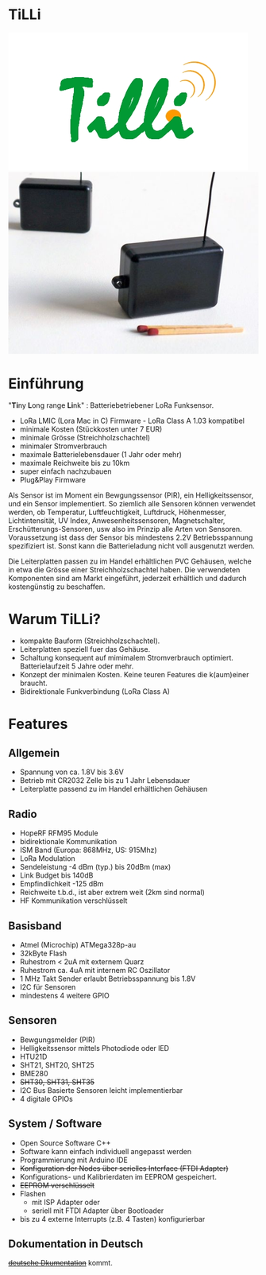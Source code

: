 # TiLLi
![](https://github.com/nurazur/TiLLi/blob/master/Tilli-logoV0.0.jpg)![](https://github.com/nurazur/TiNo/blob/master/matchbox.jpg)

# Einführung
"**Ti**ny **L**ong range **Li**nk" : Batteriebetriebener LoRa Funksensor.

- LoRa LMIC (Lora Mac in C) Firmware - LoRa Class A 1.03 kompatibel
- minimale Kosten (Stückkosten unter 7 EUR)
- minimale Grösse (Streichholzschachtel)
- minimaler Stromverbrauch
- maximale Batterielebensdauer (1 Jahr oder mehr)
- maximale Reichweite bis zu 10km
- super einfach nachzubauen
- Plug&Play Firmware

Als Sensor ist im Moment ein Bewgungssensor (PIR), ein Helligkeitssensor, und ein Sensor implementiert. So ziemlich alle Sensoren können verwendet werden, ob Temperatur, Luftfeuchtigkeit, Luftdruck, Höhenmesser, Lichtintensität, UV Index,
Anwesenheitssensoren, Magnetschalter, Erschütterungs-Sensoren, usw also im Prinzip alle Arten von Sensoren. Voraussetzung ist dass der Sensor bis mindestens 2.2V Betriebsspannung spezifiziert ist. Sonst kann die Batterieladung nicht voll ausgenutzt werden.

Die Leiterplatten passen zu im Handel erhältlichen PVC Gehäusen, welche in etwa die Grösse einer Streichholzschachtel haben. Die verwendeten Komponenten sind am Markt eingeführt, jederzeit erhältlich und
dadurch kostengünstig zu beschaffen.

# Warum TiLLi?
- kompakte Bauform (Streichholzschachtel).
- Leiterplatten speziell fuer das Gehäuse.
- Schaltung konsequent auf mimimalem Stromverbrauch optimiert. Batterielaufzeit 5 Jahre oder mehr.
- Konzept der minimalen Kosten. Keine teuren Features die k(aum)einer braucht.
- Bidirektionale Funkverbindung (LoRa Class A)


# Features
## Allgemein
- Spannung von ca. 1.8V bis 3.6V
- Betrieb mit CR2032 Zelle bis zu 1 Jahr Lebensdauer
- Leiterplatte passend zu im Handel erhältlichen Gehäusen


## Radio
- HopeRF RFM95 Module
- bidirektionale Kommunikation
- ISM Band (Europa: 868MHz, US: 915Mhz)
- LoRa Modulation
- Sendeleistung -4 dBm (typ.) bis 20dBm (max)
- Link Budget bis 140dB
- Empfindlichkeit -125 dBm
- Reichweite t.b.d., ist aber extrem weit (2km sind normal)
- HF Kommunikation verschlüsselt

## Basisband
- Atmel (Microchip) ATMega328p-au
- 32kByte Flash
- Ruhestrom < 2uA mit externem Quarz
- Ruhestrom ca. 4uA mit internem RC Oszillator
- 1 MHz Takt Sender erlaubt Betriebsspannung bis 1.8V
- I2C für Sensoren
- mindestens 4 weitere GPIO

## Sensoren
- Bewgungsmelder (PIR)
- Helligkeitssensor mittels Photodiode oder lED
- HTU21D
- SHT21, SHT20, SHT25
- BME280
- ~~SHT30, SHT31, SHT35~~
- I2C Bus Basierte Sensoren leicht implementierbar
- 4 digitale GPIOs

## System / Software
- Open Source Software C++
- Software kann einfach individuell angepasst werden
- Programmierung mit Arduino IDE
- ~~Konfiguration der Nodes über serielles Interface (FTDI Adapter)~~
- Konfigurations- und Kalibrierdaten im EEPROM gespeichert.
- ~~EEPROM verschlüsselt~~
- Flashen
  - mit ISP Adapter oder
  - seriell mit FTDI Adapter über Bootloader
- bis zu 4 externe Interrupts (z.B. 4 Tasten) konfigurierbar


## Dokumentation in Deutsch
~~[deutsche Dkumentation](https://github.com/nurazur/TiNo/blob/master/dokumentation.md)~~
kommt.
